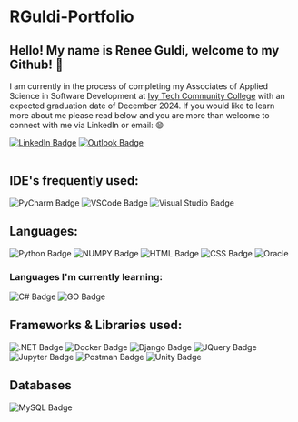 # RGuldi-Portfolio
 
## Hello! My name is Renee Guldi, welcome to my Github! :wave:

I am currently in the process of completing my Associates of Applied Science in Software Development at [Ivy Tech Community College](https://www.ivytech.edu/) with an expected graduation date of December 2024.
If you would like to learn more about me please read below and you are more than welcome to connect with me via LinkedIn or email: :smile:

[![LinkedIn Badge](https://img.shields.io/badge/rguldi-0077B5?style=for-the-badge&logo=linkedin&logoColor=white&link=https://www.linkedin.com/in/rguldi)](https://www.linkedin.com/in/rguldi)
[![Outlook Badge](https://img.shields.io/badge/Microsoft_Outlook-0078D4?style=for-the-badge&logo=microsoft-outlook&logoColor=white&link=mailto:r.guldi@outlook.com)](mailto:r.guldi@outlook.com)
<br>
<br>
## IDE's frequently used:
![PyCharm Badge](https://img.shields.io/badge/PyCharm-000000.svg?&style=for-the-badge&logo=PyCharm&logoColor=white)
![VSCode Badge](https://img.shields.io/badge/VSCode-0078D4?style=for-the-badge&logo=visual%20studio%20code&logoColor=white)
![Visual Studio Badge](https://img.shields.io/badge/Visual_Studio-5C2D91?style=for-the-badge&logo=visual%20studio&logoColor=white)
## Languages:
![Python Badge](https://img.shields.io/badge/Python-FFD43B?style=for-the-badge&logo=python&logoColor=blue)
![NUMPY Badge](https://img.shields.io/badge/Numpy-777BB4?style=for-the-badge&logo=numpy&logoColor=white)
![HTML Badge](https://img.shields.io/badge/HTML5-E34F26?style=for-the-badge&logo=html5&logoColor=white)
![CSS Badge](https://img.shields.io/badge/CSS3-1572B6?style=for-the-badge&logo=css3&logoColor=white)
![Oracle](https://img.shields.io/badge/Oracle-F80000?style=for-the-badge&logo=Oracle&logoColor=white)
### Languages I'm currently learning:
![C# Badge](https://img.shields.io/badge/C%23-239120?style=for-the-badge&logo=csharp&logoColor=white)
![GO Badge](https://img.shields.io/badge/Go-00ADD8?style=for-the-badge&logo=go&logoColor=white)
## Frameworks & Libraries used:
![.NET Badge](https://img.shields.io/badge/.NET-512BD4?style=for-the-badge&logo=dotnet&logoColor=white)
![Docker Badge](https://img.shields.io/badge/Docker-2CA5E0?style=for-the-badge&logo=docker&logoColor=white)
![Django Badge](https://img.shields.io/badge/Django-092E20?style=for-the-badge&logo=django&logoColor=green)
![JQuery Badge](https://img.shields.io/badge/jQuery-0769AD?style=for-the-badge&logo=jquery&logoColor=white)
![Jupyter Badge](https://img.shields.io/badge/Jupyter-F37626.svg?&style=for-the-badge&logo=Jupyter&logoColor=white)
![Postman Badge](https://img.shields.io/badge/Postman-FF6C37?style=for-the-badge&logo=Postman&logoColor=white)
![Unity Badge](https://img.shields.io/badge/Unity-100000?style=for-the-badge&logo=unity&logoColor=white)

## Databases
![MySQL Badge](https://img.shields.io/badge/MySQL-005C84?style=for-the-badge&logo=mysql&logoColor=white)
